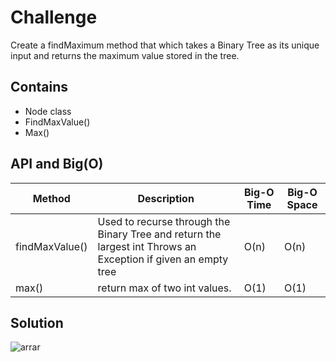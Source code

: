 # Challenge
Create a findMaximum method that which takes a Binary Tree as its unique input and returns the maximum value stored in the tree.

## Contains 
- Node class
- FindMaxValue()
- Max()

## API and Big(O)

| Method               | Description                                                                                             | Big-O Time  | Big-O Space  |
|----------------------|---------------------------------------------------------------------------------------------------------|-------------|--------------|
| findMaxValue()       | Used to recurse through the Binary Tree and return the largest int Throws an Exception if given an empty tree    | O(n)        | O(n)         |
| max()                |     return max of two int values.                                                                       | O(1)        | O(1)         |

## Solution
![arrar](https://github.com/AyaaBe95/data-structures-and-algorithms401/blob/main/assests/findMax.jpg)
